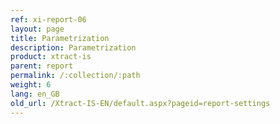 ```yaml
---
ref: xi-report-06
layout: page
title: Parametrization
description: Parametrization
product: xtract-is
parent: report
permalink: /:collection/:path
weight: 6
lang: en_GB
old_url: /Xtract-IS-EN/default.aspx?pageid=report-settings
---
```

<!---hfjdhfjdkj---->